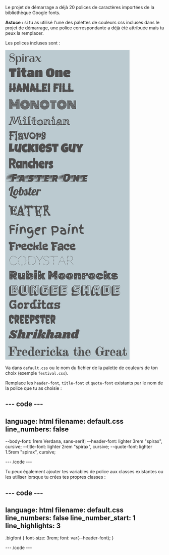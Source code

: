 Le projet de démarrage a déjà 20 polices de caractères importées de la bibliothèque Google fonts.

**Astuce :** si tu as utilisé l'une des palettes de couleurs css incluses dans le projet de démarrage, une police correspondante a déjà été attribuée mais tu peux la remplacer.

Les polices incluses sont :

![](images/font-list.png)

Va dans `default.css` ou le nom du fichier de la palette de couleurs de ton choix (exemple `festival.css`).

Remplace les `header-font`, `title-font` et `quote-font` existants par le nom de la police que tu as choisie :

## --- code ---

language: html
filename: default.css
line_numbers: false
--------------------------------------------------------

\--body-font: 1rem Verdana, sans-serif;
\--header-font: lighter 3rem "spirax", cursive;
\--title-font: lighter 2rem "spirax", cursive;
\--quote-font: lighter 1.5rem "spirax", cursive;

\--- /code ---

Tu peux également ajouter tes variables de police aux classes existantes ou les utiliser lorsque tu crées tes propres classes :

## --- code ---

language: html
filename: default.css
line_numbers: false
line_number_start: 1
line_highlights: 3
-------------------------------------------------------

.bigfont {
font-size: 3rem;
font: var(--header-font);
}

\--- /code ---
